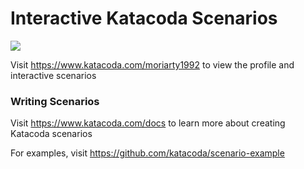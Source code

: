 # Interactive Katacoda Scenarios

[![](http://shields.katacoda.com/katacoda/moriarty1992/count.svg)](https://www.katacoda.com/moriarty1992 "Get your profile on Katacoda.com")

Visit https://www.katacoda.com/moriarty1992 to view the profile and interactive scenarios

### Writing Scenarios
Visit https://www.katacoda.com/docs to learn more about creating Katacoda scenarios

For examples, visit https://github.com/katacoda/scenario-example
